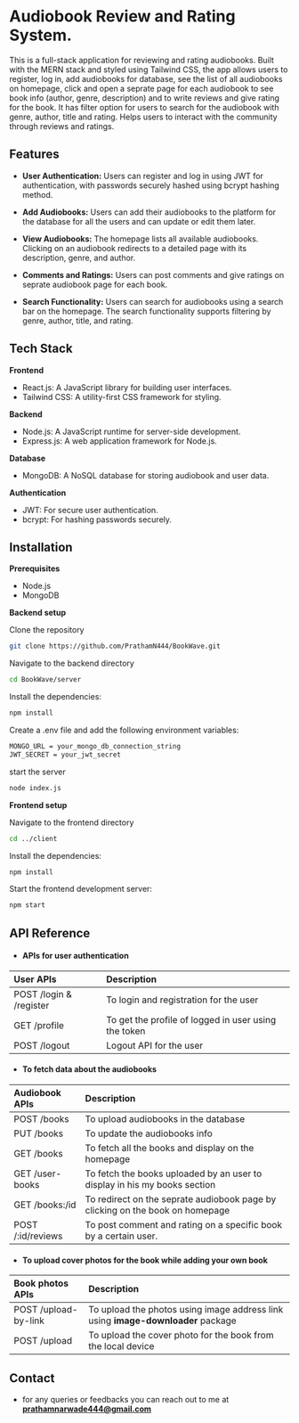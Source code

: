 
# Audiobook Review and Rating System.

This is a full-stack application for reviewing and rating audiobooks. Built with the MERN stack and styled using Tailwind CSS, the app allows users to register, log in, add audiobooks for database, see the list of all audiobooks on homepage, click and open a seprate page for each audiobook to see book info (author, genre, description) and to write reviews and give rating for the book. It has filter option for users to search for the audiobook with genre, author, title and rating. Helps users to interact with the community through reviews and ratings.


## Features

- **User Authentication:** Users can register and log in using JWT for authentication, with passwords securely hashed using bcrypt hashing method.

- **Add Audiobooks:** Users can add their audiobooks to the platform for the database for all the users and can update or edit them later.

- **View Audiobooks:** The homepage lists all available audiobooks. Clicking on an audiobook redirects to a detailed page with its description, genre, and author.

- **Comments and Ratings:** Users can post comments and give ratings on seprate audiobook page for each book.

- **Search Functionality:** Users can search for audiobooks using a search bar on the homepage. The search functionality supports filtering by genre, author, title, and rating.

## Tech Stack

**Frontend**

- React.js: A JavaScript library for building user interfaces.
- Tailwind CSS: A utility-first CSS framework for styling.

**Backend**
- Node.js: A JavaScript runtime for server-side development.
- Express.js: A web application framework for Node.js.

**Database**
- MongoDB: A NoSQL database for storing audiobook and user data.

**Authentication**
- JWT: For secure user authentication.
- bcrypt: For hashing passwords securely.




## Installation

**Prerequisites**
- Node.js
- MongoDB

**Backend setup**

Clone the repository
```bash
git clone https://github.com/PrathamN444/BookWave.git
```
Navigate to the backend directory
```bash
cd BookWave/server
```

Install the dependencies:
```bash
npm install
```

Create a .env file and add the following environment variables:
```bash
MONGO_URL = your_mongo_db_connection_string
JWT_SECRET = your_jwt_secret
```

start the server
```bash
node index.js
```


**Frontend setup**

Navigate to the frontend directory
```bash
cd ../client
```

Install the dependencies:
```bash
npm install
```

Start the frontend development server:
```bash
npm start
```


    
## API Reference

- #### APIs for user authentication


| User APIs      | Description                |
| :-------- | :------------------------- |
| POST /login & /register | To login and registration for the user|
| GET /profile | To get the profile of logged in user using the token |
| POST /logout | Logout API for the user |


- #### To fetch data about the audiobooks


| Audiobook APIs      | Description                |
| :-------- | :------------------------- |
| POST /books | To upload audiobooks in the database |
| PUT /books | To update the audiobooks info |
| GET /books | To fetch all the books and display on the homepage |
| GET /user-books | To fetch the books uploaded by an user to display in his my books section |
| GET /books:/id | To redirect on the seprate audiobook page by clicking on the book on homepage |
| POST /:id/reviews | To post comment and rating on a specific book by a certain user. |

- #### To upload cover photos for the book while adding your own book

| Book photos APIs      | Description                |
| :-------- | :------------------------- |
| POST /upload-by-link | To upload the photos using image address link using **image-downloader** package|
| POST /upload| To upload the cover photo for the book from the local device |


## Contact

- for any queries or feedbacks you can reach out to me at **prathamnarwade444@gmail.com**